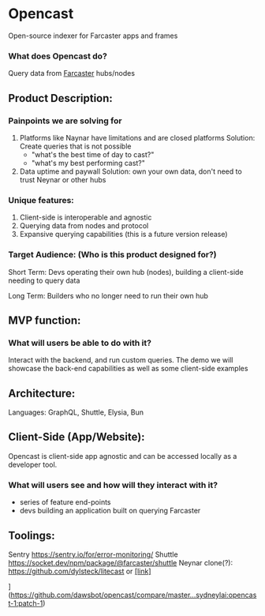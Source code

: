 # Opencast
Open-source indexer for Farcaster apps and frames

### What does Opencast do? 

Query data from [Farcaster](https://github.com/farcasterxyz/protocol#4-hubs) hubs/nodes

## Product Description:

###  Painpoints we are solving for
1. Platforms like Naynar have limitations and are closed platforms
Solution: Create queries that is not possible 
    - "what's the best time of day to cast?"
    - "what's my best performing cast?"
2. Data uptime and paywall
Solution: own your own data, don't need to trust Neynar or other hubs

### Unique features:
1. Client-side is interoperable and agnostic
2. Querying data from nodes and protocol
3. Expansive querying capabilities (this is a future version release)

### Target Audience: (Who is this product designed for?)

Short Term: Devs operating their own hub (nodes), building a client-side needing to query data

Long Term: Builders who no longer need to run their own hub



## MVP function:

### What will users be able to do with it?
Interact with the backend, and run custom queries. The demo we will showcase the back-end capabilities as well as some client-side examples

## Architecture:

Languages: GraphQL, Shuttle, Elysia, Bun

## Client-Side (App/Website):

Opencast is client-side app agnostic and can be accessed locally as a developer tool.   

### What will users see and how will they interact with it?

- series of feature end-points
- devs building an application built on querying Farcaster


## Toolings:
Sentry https://sentry.io/for/error-monitoring/
Shuttle https://socket.dev/npm/package/@farcaster/shuttle
Neynar clone(?): https://github.com/dylsteck/litecast or [[link]](https://github.com/search?q=%22Neynar%22%20client%20OR%20clone%20OR%20sdk%20OR%20library&type=repositories)


](https://github.com/dawsbot/opencast/compare/master...sydneylai:opencast-1:patch-1)
